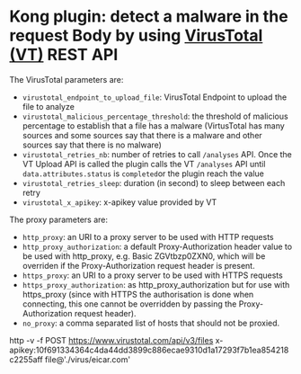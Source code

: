 # Kong plugin: detect a malware in the request Body by using [VirusTotal (VT)](https://virustotal.com) REST API

The VirusTotal parameters are:
- `virustotal_endpoint_to_upload_file`: VirusTotal Endpoint to upload the file to analyze
- `virustotal_malicious_percentage_threshold`: the threshold of malicious percentage to establish that a file has a malware (VirtusTotal has many sources and some sources say that there is a malware and other sources say that there is no malware)
- `virustotal_retries_nb`: number of retries to call `/analyses` API. Once the VT Upload API is called the plugin calls the VT `/analyses` API until `data.attributes.status` is `completed`or the plugin reach the value
- `virustotal_retries_sleep`: duration (in second) to sleep between each retry
- `virustotal_x_apikey`: x-apikey value provided by VT

The proxy parameters are:
- `http_proxy`: an URI to a proxy server to be used with HTTP requests
- `http_proxy_authorization`: a default Proxy-Authorization header value to be used with http_proxy, e.g. Basic ZGVtbzp0ZXN0, which will be overriden if the Proxy-Authorization request header is present.
- `https_proxy`: an URI to a proxy server to be used with HTTPS requests
- `https_proxy_authorization`: as http_proxy_authorization but for use with https_proxy (since with HTTPS the authorisation is done when connecting, this one cannot be overridden by passing the Proxy-Authorization request header).
- `no_proxy`: a comma separated list of hosts that should not be proxied.
 

 http -v -f POST https://www.virustotal.com/api/v3/files x-apikey:10f691334364c4da44dd3899c886ecae9310d1a17293f7b1ea854218c2255aff file@'./virus/eicar.com'   